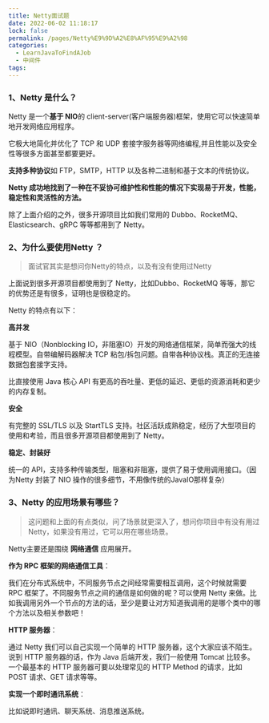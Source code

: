 ```yaml
---
title: Netty面试题
date: 2022-06-02 11:18:17
lock: false
permalink: /pages/Netty%E9%9D%A2%E8%AF%95%E9%A2%98
categories:
  - LearnJavaToFindAJob
  - 中间件
tags:
---
```

### 1、Netty 是什么？

Netty 是一个**基于 NIO**的 client-server(客户端服务器)框架，使用它可以快速简单地开发网络应用程序。

它极大地简化并优化了 TCP 和 UDP 套接字服务器等网络编程,并且性能以及安全性等很多方面甚至都要更好。

**支持多种协议**如 FTP，SMTP，HTTP 以及各种二进制和基于文本的传统协议。

**Netty 成功地找到了一种在不妥协可维护性和性能的情况下实现易于开发，性能，稳定性和灵活性的方法。**

除了上面介绍的之外，很多开源项目比如我们常用的 Dubbo、RocketMQ、Elasticsearch、gRPC 等等都用到了 Netty。



### 2、为什么要使用Netty ？

> 面试官其实是想问你Netty的特点，以及有没有使用过Netty

上面说到很多开源项目都使用到了 Netty，比如Dubbo、RocketMQ 等等，那它的优势还是有很多，证明也是很稳定的。

Netty 的特点有以下：

**高并发**

基于 NIO（Nonblocking IO，非阻塞IO）开发的网络通信框架，简单而强大的线程模型。自带编解码器解决 TCP 粘包/拆包问题。自带各种协议栈。真正的无连接数据包套接字支持。

比直接使用 Java 核心 API 有更高的吞吐量、更低的延迟、更低的资源消耗和更少的内存复制。

**安全**

有完整的 SSL/TLS 以及 StartTLS 支持。社区活跃成熟稳定，经历了大型项目的使用和考验，而且很多开源项目都使用到了 Netty。

**稳定、封装好**

统一的 API，支持多种传输类型，阻塞和非阻塞，提供了易于使用调用接口。（因为Netty 封装了 NIO 操作的很多细节，不用像传统的JavaIO那样复杂）



### 3、Netty 的应用场景有哪些？

> 这问题和上面的有点类似，问了场景就更深入了，想问你项目中有没有用过Netty，如果没有用过，它可以用在哪些场景。

Netty主要还是围绕 **网络通信** 应用展开。

**作为 RPC 框架的网络通信工具**：

我们在分布式系统中，不同服务节点之间经常需要相互调用，这个时候就需要 RPC 框架了。不同服务节点之间的通信是如何做的呢？可以使用 Netty 来做。比如我调用另外一个节点的方法的话，至少是要让对方知道我调用的是哪个类中的哪个方法以及相关参数吧！

**HTTP 服务器**：

通过 Netty 我们可以自己实现一个简单的 HTTP 服务器，这个大家应该不陌生。说到 HTTP 服务器的话，作为 Java 后端开发，我们一般使用 Tomcat 比较多。一个最基本的 HTTP 服务器可要以处理常见的 HTTP Method 的请求，比如 POST 请求、GET 请求等等。

**实现一个即时通讯系统**： 

比如说即时通讯、聊天系统、消息推送系统。


